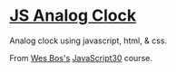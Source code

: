# [JS Analog Clock](https://scottgall.github.io/JS-Analog-Clock/)
Analog clock using javascript, html, &amp; css.

From [Wes Bos's](https://wesbos.com/) [JavaScript30](https://javascript30.com/) course.